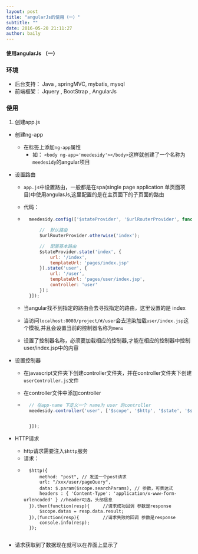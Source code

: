 ```yaml
---
layout: post
title: "angularJs的使用（一）"
subtitle: ""
date: 2016-05-20 21:11:27
author: baily
---
```




#### 使用angularJs （一）

### 环境
- 后台支持： Java , springMVC, mybatis, mysql
- 前端框架： Jquery , BootStrap , AngularJs

### 使用
1. 创建app.js
* 创建ng-app
    * 在标签上添加`ng-app`属性
        * 如： `<body ng-app='meedesidy'></body>`这样就创建了一个名称为`meedesidy`的angular项目
* 设置路由
	* `app.js`中设置路由，一般都是在spa(single page application 单页面项目)中使用angularJs,这里配置的是在主页面下的子页面的路由
	* 代码：

	* ```javascript
		meedesidy.config(['$stateProvider', '$urlRouterProvider', function($stateProvider, $urlRouterProvider) {

			//	默认路由
			$urlRouterProvider.otherwise('index');

			//	配置基本路由
			$stateProvider.state('index', {
				url: '/index',
				templateUrl: 'pages/index.jsp'
			}).state('user', {
				url: '/user',
				templateUrl: 'pages/user/index.jsp',
				controller: 'user'
			})；
		}]);
	  ```
	* 当angular找不到指定的路由会去寻找指定的路由，这里设置的是 index
	* 当访问`localhost:8080/project/#/user`会去渲染加载`user/index.jsp`这个模板,并且会设置当前的控制器名称为`menu`
	* 设置了控制器名称，必须要加载相应的控制器,才能在相应的控制器中控制user/index.jsp中的内容
* 设置控制器
	* 在javascript文件夹下创建controller文件夹，并在controller文件夹下创建`userController.js`文件
	* 在controller文件中添加controller

	* ```javascript
		// 在app-name 下定义一个 name为 user 的controller
		meedesidy.controller('user', ['$scope', '$http', '$state', '$stateParams', function($scope, $http, $state, $stateParams) {


		}]);
	  ```

* HTTP请求
	* http请求需要注入`$http`服务
	* 请求：
	* ```jacascript
        $http({
            method: "post",	// 发送一个post请求
            url: "/xxx/user/pageQuery",
            data: $.param($scope.searchParams),	// 参数，可表达式
            headers : { 'Content-Type': 'application/x-www-form-urlencoded' } //header可选，头部信息
        }).then(function(resp){		//请求成功回调 参数是response
            $scope.datas = resp.data.result;
        }),(function(resp){			//请求失败的回调 参数是response
            console.info(resp);
        });


      ```

* 请求获取到了数据现在就可以在界面上显示了